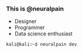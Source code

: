 ### This is @neuralpain

- Designer
- Programmer
- Data science enthusiast

```
kali@kali:~$ neuralpain dev
```
